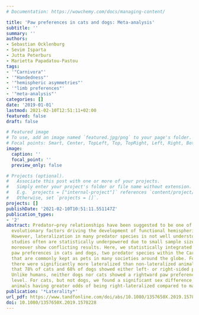 ```yaml
---
# Documentation: https://wowchemy.com/docs/managing-content/

title: 'Paw preferences in cats and dogs: Meta-analysis'
subtitle: ''
summary: ''
authors:
- Sebastian Ocklenburg
- Sevim Isparta
- Jutta Peterburs
- Marietta Papadatou-Pastou
tags:
- '"Carnivora"'
- '"Handedness"'
- '"hemispheric asymmetries"'
- '"limb preferences"'
- '"meta-analysis"'
categories: []
date: '2019-01-01'
lastmod: 2021-02-10T12:51:11+02:00
featured: false
draft: false

# Featured image
# To use, add an image named `featured.jpg/png` to your page's folder.
# Focal points: Smart, Center, TopLeft, Top, TopRight, Left, Right, BottomLeft, Bottom, BottomRight.
image:
  caption: ''
  focal_point: ''
  preview_only: false

# Projects (optional).
#   Associate this post with one or more of your projects.
#   Simply enter your project's folder or file name without extension.
#   E.g. `projects = ["internal-project"]` references `content/project/deep-learning/index.md`.
#   Otherwise, set `projects = []`.
projects: []
publishDate: '2021-02-10T10:51:11.551147Z'
publication_types:
- '2'
abstract: Predator–prey relationships have been suggested to be one of the primary
  evolutionary factors driving the development of functional hemispheric asymmetries.
  However, lateralization in many predator species is not well understood and existing
  studies often are statistically underpowered due to small sample sizes and they
  moreover show conflicting results. Here, we statistically integrated findings on
  paw preferences in cats and dogs, two predator species within the Carnivora order
  that are commonly kept as pets in many societies around the globe. For both species,
  there were significantly more lateralized than non-lateralized animals. We found
  that 78% of cats and 68% of dogs showed either left- or right-sided paw preference.
  Unlike humans, neither dogs nor cats showed a rightward paw preference on the population
  level. For cats, but not dogs, we found a significant sex difference, with female
  animals having greater odds of being right-lateralized compared to male animals.
publication: '*Laterality*'
url_pdf: https://www.tandfonline.com/doi/abs/10.1080/1357650X.2019.1578228
doi: 10.1080/1357650X.2019.1578228
---
```

